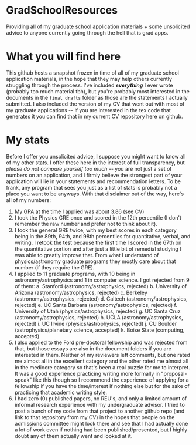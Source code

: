 # GradSchoolResources
Providing all of my graduate school application materials + some unsolicited advice to anyone currently going through the hell that is grad apps. 


# What you will find here
This github hosts a snapshot frozen in time of all of my graduate school application materials, in the hope that they may help others currently struggling through the process. I've included ***everything*** I ever wrote (probably too much material tbh), but you're probably most interested in the documents in the `final drafts` folder as those are the statements I actually submitted. I also included the version of my CV that went out with most of my graduate applications -- if you are interested in the tex code that generates it you can find that in my current CV repository here on github. 

# My stats
Before I offer you unsolicited advice, I suppose you might want to know all of my other stats. I offer these here in the interest of full transparency, but *please do not compare yourself too much* -- you are not just a set of numbers on an application, and I firmly believe the strongest part of your application will lie in your statements and recommendation letters. To be frank, any program that sees you just as a list of stats is probably not a place you want to be anyways. With that disclaimer out of the way, here's all of my numbers:
1. My GPA at the time I applied was about 3.86 (see CV)
2. I took the Physics GRE once and scored in the 12th percentile (I don't remember the raw number and prefer not to think about it).
3. I took the general GRE twice, with my best scores in each category being in the 89th, 94th, and 98th percentiles for quantitative, verbal, and writing. I retook the test because the first time I scored in the 67th on the quantitative portion and after just a little bit of remedial studying I was able to greatly improve that. From what I understand of physics/astronomy graduate programs they mostly care about that number (if they require the GRE). 
4. I applied to 11 graduate programs, with 10 being in astronomy/astrophysics and 1 in computer science. I got rejected from 9 of them:
    a. Stanford (astronomy/astrophysics, rejected)
    b. University of Arizona (astronomy/astrophysics, rejected)
    c. Berkeley (astronomy/astrophysics, rejected)
    d. Caltech (astronomy/astrophysics, rejected)
    e. UC Santa Barbara (astronomy/astrophysics, rejected)
    f. University of Utah (physics/astrophysics, rejected)
    g. UC Santa Cruz (astronomy/astrophysics, rejected)
    h. UCLA (astronomy/astrophysics, rejected)
    i. UC Irvine (physics/astrophysics, rejected)
    j. CU Boulder (astrophysics/planetary science, accepted)
    k. Boise State (computing, accepted)
5. I also applied to the Ford pre-doctoral fellowship and was rejected from that, but those essays are also in the document folders if you are interested in them. Neither of my reviewers left comments, but one rated me almost all in the excellent category and the other rated me almost all in the mediocre category so that's been a real puzzle for me to interpret. It was a good experience practicing writing more formally in "proposal-speak" like this though so I recommend the experience of applying for a fellowship if you have the time/interest if nothing else but for the sake of practicing that academic writing style. 
6. I had zero (0) published papers, no REU's, and only a limited amount of informal research experience with my undergraduate advisor. I tried to post a bunch of my code from that project to another github repo (and link to that repository from my CV) in the hopes that people on the admissions committee might look there and see that I had actually done a lot of work even if nothing had been published/presented, but I highly doubt any of them actually went and looked at it. 

